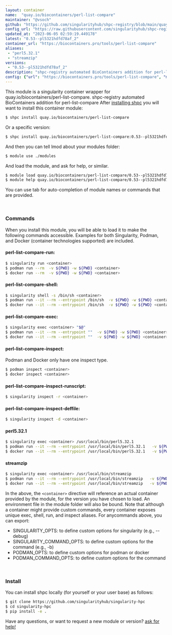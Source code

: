 ```yaml
---
layout: container
name:  "quay.io/biocontainers/perl-list-compare"
maintainer: "@vsoch"
github: "https://github.com/singularityhub/shpc-registry/blob/main/quay.io/biocontainers/perl-list-compare/container.yaml"
config_url: "https://raw.githubusercontent.com/singularityhub/shpc-registry/main/quay.io/biocontainers/perl-list-compare/container.yaml"
updated_at: "2023-06-05 02:59:19.449178"
latest: "0.53--pl5321hdfd78af_2"
container_url: "https://biocontainers.pro/tools/perl-list-compare"
aliases:
 - "perl5.32.1"
 - "streamzip"
versions:
 - "0.53--pl5321hdfd78af_2"
description: "shpc-registry automated BioContainers addition for perl-list-compare"
config: {"url": "https://biocontainers.pro/tools/perl-list-compare", "maintainer": "@vsoch", "description": "shpc-registry automated BioContainers addition for perl-list-compare", "latest": {"0.53--pl5321hdfd78af_2": "sha256:89019d1498bac45bf95b49f6ce7b212b061c733d9822619de888ffa015aea6bb"}, "tags": {"0.53--pl5321hdfd78af_2": "sha256:89019d1498bac45bf95b49f6ce7b212b061c733d9822619de888ffa015aea6bb"}, "docker": "quay.io/biocontainers/perl-list-compare", "aliases": {"perl5.32.1": "/usr/local/bin/perl5.32.1", "streamzip": "/usr/local/bin/streamzip"}}
---
```


This module is a singularity container wrapper for quay.io/biocontainers/perl-list-compare.
shpc-registry automated BioContainers addition for perl-list-compare
After [installing shpc](#install) you will want to install this container module:


```bash
$ shpc install quay.io/biocontainers/perl-list-compare
```

Or a specific version:

```bash
$ shpc install quay.io/biocontainers/perl-list-compare:0.53--pl5321hdfd78af_2
```

And then you can tell lmod about your modules folder:

```bash
$ module use ./modules
```

And load the module, and ask for help, or similar.

```bash
$ module load quay.io/biocontainers/perl-list-compare/0.53--pl5321hdfd78af_2
$ module help quay.io/biocontainers/perl-list-compare/0.53--pl5321hdfd78af_2
```

You can use tab for auto-completion of module names or commands that are provided.

<br>

### Commands

When you install this module, you will be able to load it to make the following commands accessible.
Examples for both Singularity, Podman, and Docker (container technologies supported) are included.

#### perl-list-compare-run:

```bash
$ singularity run <container>
$ podman run --rm  -v ${PWD} -w ${PWD} <container>
$ docker run --rm  -v ${PWD} -w ${PWD} <container>
```

#### perl-list-compare-shell:

```bash
$ singularity shell -s /bin/sh <container>
$ podman run --it --rm --entrypoint /bin/sh  -v ${PWD} -w ${PWD} <container>
$ docker run --it --rm --entrypoint /bin/sh  -v ${PWD} -w ${PWD} <container>
```

#### perl-list-compare-exec:

```bash
$ singularity exec <container> "$@"
$ podman run --it --rm --entrypoint ""  -v ${PWD} -w ${PWD} <container> "$@"
$ docker run --it --rm --entrypoint ""  -v ${PWD} -w ${PWD} <container> "$@"
```

#### perl-list-compare-inspect:

Podman and Docker only have one inspect type.

```bash
$ podman inspect <container>
$ docker inspect <container>
```

#### perl-list-compare-inspect-runscript:

```bash
$ singularity inspect -r <container>
```

#### perl-list-compare-inspect-deffile:

```bash
$ singularity inspect -d <container>
```


#### perl5.32.1

```bash
$ singularity exec <container> /usr/local/bin/perl5.32.1
$ podman run --it --rm --entrypoint /usr/local/bin/perl5.32.1   -v ${PWD} -w ${PWD} <container> -c " $@"
$ docker run --it --rm --entrypoint /usr/local/bin/perl5.32.1   -v ${PWD} -w ${PWD} <container> -c " $@"
```


#### streamzip

```bash
$ singularity exec <container> /usr/local/bin/streamzip
$ podman run --it --rm --entrypoint /usr/local/bin/streamzip   -v ${PWD} -w ${PWD} <container> -c " $@"
$ docker run --it --rm --entrypoint /usr/local/bin/streamzip   -v ${PWD} -w ${PWD} <container> -c " $@"
```



In the above, the `<container>` directive will reference an actual container provided
by the module, for the version you have chosen to load. An environment file in the
module folder will also be bound. Note that although a container
might provide custom commands, every container exposes unique exec, shell, run, and
inspect aliases. For anycommands above, you can export:

 - SINGULARITY_OPTS: to define custom options for singularity (e.g., --debug)
 - SINGULARITY_COMMAND_OPTS: to define custom options for the command (e.g., -b)
 - PODMAN_OPTS: to define custom options for podman or docker
 - PODMAN_COMMAND_OPTS: to define custom options for the command

<br>

### Install

You can install shpc locally (for yourself or your user base) as follows:

```bash
$ git clone https://github.com/singularityhub/singularity-hpc
$ cd singularity-hpc
$ pip install -e .
```

Have any questions, or want to request a new module or version? [ask for help!](https://github.com/singularityhub/singularity-hpc/issues)